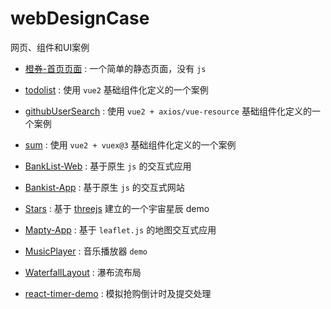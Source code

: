 # webDesignCase

网页、组件和UI案例

- [橙券-首页页面](https://github.com/Jinx-FX/webDesignCase/tree/main/cq) : 一个简单的静态页面，没有 `js`
- [todolist](https://github.com/Jinx-FX/webDesignCase/tree/main/todolist) : 使用 `vue2` 基础组件化定义的一个案例
- [githubUserSearch](https://github.com/Jinx-FX/webDesignCase/tree/main/github-user-search) : 使用 `vue2 + axios/vue-resource` 基础组件化定义的一个案例 
- [sum](https://github.com/Jinx-FX/webDesignCase/tree/main/sum) : 使用 `vue2 + vuex@3` 基础组件化定义的一个案例
- [BankList-Web](https://github.com/Jinx-FX/webDesignCase/tree/main/Bankist-Web) : 基于原生 `js` 的交互式应用
- [Bankist-App](https://github.com/Jinx-FX/webDesignCase/tree/main/Bankist-App) : 基于原生 `js` 的交互式网站
- [Stars](https://github.com/Jinx-FX/webDesignCase/tree/main/Stars) : 基于 [threejs](https://github.com/mrdoob/three.js) 建立的一个宇宙星辰 demo
- [Mapty-App](https://github.com/Jinx-FX/webDesignCase/tree/main/Mapty-App) : 基于 `leaflet.js` 的地图交互式应用
- [MusicPlayer](https://github.com/Jinx-FX/webDesignCase/tree/main/MusicPlayer) : 音乐播放器 `demo`
- [WaterfallLayout](https://github.com/Jinx-FX/webDesignCase/tree/main/WaterfallLayout) : 瀑布流布局

- [react-timer-demo](https://github.com/Jinx-FX/webDesignCase/tree/main/react-timer-demo) : 模拟抢购倒计时及提交处理
